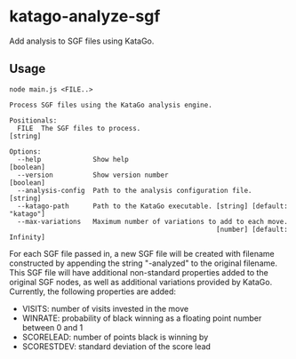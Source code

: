 # katago-analyze-sgf

Add analysis to SGF files using KataGo.

## Usage

```
node main.js <FILE..>

Process SGF files using the KataGo analysis engine.

Positionals:
  FILE  The SGF files to process.                                       [string]

Options:
  --help             Show help                                         [boolean]
  --version          Show version number                               [boolean]
  --analysis-config  Path to the analysis configuration file.           [string]
  --katago-path      Path to the KataGo executable. [string] [default: "katago"]
  --max-variations   Maximum number of variations to add to each move.
                                                    [number] [default: Infinity]
```

For each SGF file passed in, a new SGF file will be created with filename
constructed by appending the string "-analyzed" to the original filename. This
SGF file will have additional non-standard properties added to the original SGF
nodes, as well as additional variations provided by KataGo. Currently, the
following properties are added:

- VISITS: number of visits invested in the move
- WINRATE: probability of black winning as a floating point number between 0 and
  1
- SCORELEAD: number of points black is winning by
- SCORESTDEV: standard deviation of the score lead
